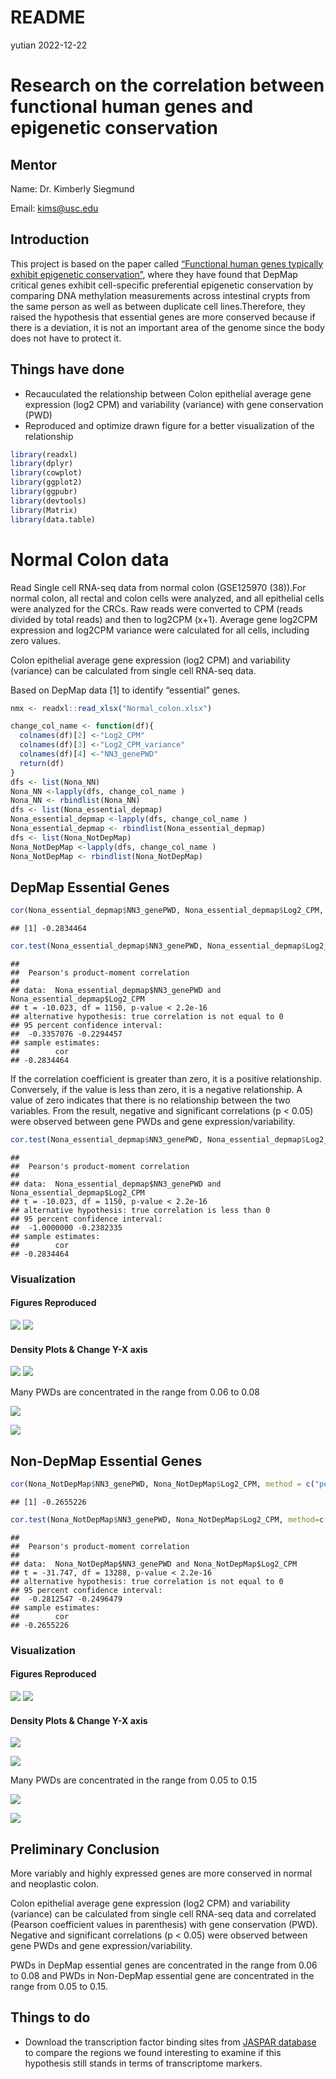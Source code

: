 README
================
yutian
2022-12-22

# Research on the correlation between functional human genes and epigenetic conservation

## Mentor

Name: Dr. Kimberly Siegmund

Email: <kims@usc.edu>

## Introduction

This project is based on the paper called [“Functional human genes
typically exhibit epigenetic
conservation”](https://www.ncbi.nlm.nih.gov/pmc/articles/PMC8439480/),
where they have found that DepMap critical genes exhibit cell-specific
preferential epigenetic conservation by comparing DNA methylation
measurements across intestinal crypts from the same person as well as
between duplicate cell lines.Therefore, they raised the hypothesis that
essential genes are more conserved because if there is a deviation, it
is not an important area of the genome since the body does not have to
protect it.

## Things have done

- Recauculated the relationship between Colon epithelial average gene
  expression (log2 CPM) and variability (variance) with gene
  conservation (PWD)
- Reproduced and optimize drawn figure for a better visualization of the
  relationship

``` r
library(readxl)
library(dplyr)
library(cowplot)
library(ggplot2)
library(ggpubr)
library(devtools)
library(Matrix)
library(data.table)
```

# Normal Colon data

Read Single cell RNA-seq data from normal colon (GSE125970 (38)).For
normal colon, all rectal and colon cells were analyzed, and all
epithelial cells were analyzed for the CRCs. Raw reads were converted to
CPM (reads divided by total reads) and then to log2CPM (x+1). Average
gene log2CPM expression and log2CPM variance were calculated for all
cells, including zero values.

Colon epithelial average gene expression (log2 CPM) and variability
(variance) can be calculated from single cell RNA-seq data.

Based on DepMap data \[1\] to identify “essential” genes.

``` r
nmx <- readxl::read_xlsx("Normal_colon.xlsx")
```

``` r
change_col_name <- function(df){
  colnames(df)[2] <-"Log2_CPM"
  colnames(df)[3] <-"Log2_CPM_variance"
  colnames(df)[4] <-"NN3_genePWD"
  return(df)
}
dfs <- list(Nona_NN)
Nona_NN <-lapply(dfs, change_col_name )
Nona_NN <- rbindlist(Nona_NN)
dfs <- list(Nona_essential_depmap)
Nona_essential_depmap <-lapply(dfs, change_col_name )
Nona_essential_depmap <- rbindlist(Nona_essential_depmap)
dfs <- list(Nona_NotDepMap)
Nona_NotDepMap <-lapply(dfs, change_col_name )
Nona_NotDepMap <- rbindlist(Nona_NotDepMap)
```

## DepMap Essential Genes

``` r
cor(Nona_essential_depmap$NN3_genePWD, Nona_essential_depmap$Log2_CPM, method = c("pearson", "kendall", "spearman"))
```

    ## [1] -0.2834464

``` r
cor.test(Nona_essential_depmap$NN3_genePWD, Nona_essential_depmap$Log2_CPM, method=c("pearson", "kendall", "spearman"))
```

    ## 
    ##  Pearson's product-moment correlation
    ## 
    ## data:  Nona_essential_depmap$NN3_genePWD and Nona_essential_depmap$Log2_CPM
    ## t = -10.023, df = 1150, p-value < 2.2e-16
    ## alternative hypothesis: true correlation is not equal to 0
    ## 95 percent confidence interval:
    ##  -0.3357076 -0.2294457
    ## sample estimates:
    ##        cor 
    ## -0.2834464

If the correlation coefficient is greater than zero, it is a positive
relationship. Conversely, if the value is less than zero, it is a
negative relationship. A value of zero indicates that there is no
relationship between the two variables. From the result, negative and
significant correlations (p \< 0.05) were observed between gene PWDs and
gene expression/variability.

``` r
cor.test(Nona_essential_depmap$NN3_genePWD, Nona_essential_depmap$Log2_CPM, alternative = "less")
```

    ## 
    ##  Pearson's product-moment correlation
    ## 
    ## data:  Nona_essential_depmap$NN3_genePWD and Nona_essential_depmap$Log2_CPM
    ## t = -10.023, df = 1150, p-value < 2.2e-16
    ## alternative hypothesis: true correlation is less than 0
    ## 95 percent confidence interval:
    ##  -1.0000000 -0.2382335
    ## sample estimates:
    ##        cor 
    ## -0.2834464

### Visualization

#### Figures Reproduced

![](README_files/figure-gfm/unnamed-chunk-7-1.png)<!-- -->
![](README_files/figure-gfm/unnamed-chunk-8-1.png)<!-- -->

#### Density Plots & Change Y-X axis

![](README_files/figure-gfm/unnamed-chunk-9-1.png)<!-- -->
![](README_files/figure-gfm/unnamed-chunk-10-1.png)<!-- -->

Many PWDs are concentrated in the range from 0.06 to 0.08

![](README_files/figure-gfm/unnamed-chunk-11-1.png)<!-- -->

![](README_files/figure-gfm/unnamed-chunk-12-1.png)<!-- -->

## Non-DepMap Essential Genes

``` r
cor(Nona_NotDepMap$NN3_genePWD, Nona_NotDepMap$Log2_CPM, method = c("pearson", "kendall", "spearman"))
```

    ## [1] -0.2655226

``` r
cor.test(Nona_NotDepMap$NN3_genePWD, Nona_NotDepMap$Log2_CPM, method=c("pearson", "kendall", "spearman"))
```

    ## 
    ##  Pearson's product-moment correlation
    ## 
    ## data:  Nona_NotDepMap$NN3_genePWD and Nona_NotDepMap$Log2_CPM
    ## t = -31.747, df = 13288, p-value < 2.2e-16
    ## alternative hypothesis: true correlation is not equal to 0
    ## 95 percent confidence interval:
    ##  -0.2812547 -0.2496479
    ## sample estimates:
    ##        cor 
    ## -0.2655226

### Visualization

#### Figures Reproduced

![](README_files/figure-gfm/unnamed-chunk-14-1.png)<!-- -->
![](README_files/figure-gfm/unnamed-chunk-15-1.png)<!-- -->

#### Density Plots & Change Y-X axis

![](README_files/figure-gfm/unnamed-chunk-16-1.png)<!-- -->

![](README_files/figure-gfm/unnamed-chunk-17-1.png)<!-- -->

Many PWDs are concentrated in the range from 0.05 to 0.15

![](README_files/figure-gfm/unnamed-chunk-18-1.png)<!-- -->

![](README_files/figure-gfm/unnamed-chunk-19-1.png)<!-- -->

## Preliminary Conclusion

More variably and highly expressed genes are more conserved in normal
and neoplastic colon.

Colon epithelial average gene expression (log2 CPM) and variability
(variance) can be calculated from single cell RNA-seq data and
correlated (Pearson coefficient values in parenthesis) with gene
conservation (PWD). Negative and significant correlations (p \< 0.05)
were observed between gene PWDs and gene expression/variability.

PWDs in DepMap essential genes are concentrated in the range from 0.06
to 0.08 and PWDs in Non-DepMap essential gene are concentrated in the
range from 0.05 to 0.15.

## Things to do

- Download the transcription factor binding sites from [JASPAR
  database](https://jaspar.genereg.net/) to compare the regions we found
  interesting to examine if this hypothesis still stands in terms of
  transcriptome markers.
